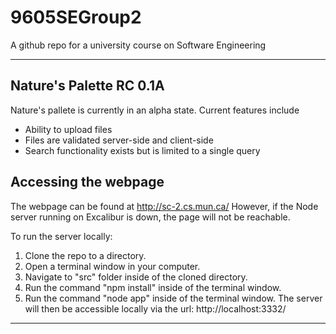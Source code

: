 # 9605SEGroup2
A github repo for a university course on Software Engineering

***

## Nature's Palette RC 0.1A
Nature's pallete is  currently in an alpha state. Current features include
* Ability to upload files
* Files are validated server-side and client-side
* Search functionality exists but is limited to a single query

## Accessing the webpage
The webpage can be found at http://sc-2.cs.mun.ca/
However, if the Node server running on Excalibur is down, the page will not be reachable.

To run the server locally:
 1. Clone the repo to a directory.
 2. Open a terminal window in your computer.
 3. Navigate to "src" folder inside of the cloned directory. 
 4. Run the command "npm install" inside of the terminal window.
 5. Run the command "node app" inside of the terminal window.
The server will then be accessible locally via the url: http://localhost:3332/
***

